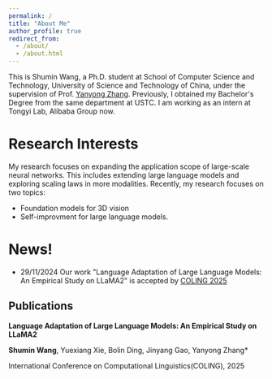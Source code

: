 ```yaml
---
permalink: /
title: "About Me"
author_profile: true
redirect_from: 
  - /about/
  - /about.html
---
```


This is Shumin Wang, a Ph.D. student at School of Computer Science and Technology, University of Science and Technology of China, under the supervision of Prof. [Yanyong Zhang](http://staff.ustc.edu.cn/~yanyongz/). Previously, I obtained my Bachelor's Degree from the same department at USTC. I am working as an intern at Tongyi Lab, Alibaba Group now.

Research Interests
======
My research focuses on expanding the application scope of large-scale neural networks. This includes extending large language models and exploring scaling laws in more modalities. Recently, my research focuses on two topics: 
- Foundation models for 3D vision
- Self-improvment for large language models.



News!
======
- 29/11/2024 Our work "Language Adaptation of Large Language Models: An Empirical Study on LLaMA2" is accepted by [COLING 2025](http://coling2025.org)

Publications
------
**Language Adaptation of Large Language Models: An Empirical Study on LLaMA2**

**Shumin Wang**, Yuexiang Xie, Bolin Ding, Jinyang Gao, Yanyong Zhang*

International Conference on Computational Linguistics(COLING), 2025
